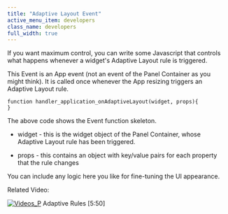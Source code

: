 ```yaml
---
title: "Adaptive Layout Event"
active_menu_item: developers
class_name: developers
full_width: true
---
```



If you want maximum control, you can write some Javascript that controls what happens whenever a widget's Adaptive Layout rule is triggered.

This Event is an App event (not an event of the Panel Container as you might think). It is called once whenever the App resizing triggers an Adaptive Layout rule.

    function handler_application_onAdaptiveLayout(widget, props){
    }
   

The above code shows the Event function skeleton.

 - widget - this is the widget object of the Panel Container, whose Adaptive Layout rule has been triggered.

 - props - this contains an object with key/value pairs for each property that the rule changes

You can include any logic here you like for fine-tuning the UI appearance.

Related Video:

[![Videos\_P](/img/docs/videos_p.png)](http://www.youtube.com/v/cHbncpuUwo8?autoplay=1&hd=1&fs=1&showsearch=0&rel=0&) Adaptive Rules [5:50]

